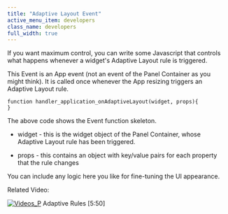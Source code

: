 ```yaml
---
title: "Adaptive Layout Event"
active_menu_item: developers
class_name: developers
full_width: true
---
```



If you want maximum control, you can write some Javascript that controls what happens whenever a widget's Adaptive Layout rule is triggered.

This Event is an App event (not an event of the Panel Container as you might think). It is called once whenever the App resizing triggers an Adaptive Layout rule.

    function handler_application_onAdaptiveLayout(widget, props){
    }
   

The above code shows the Event function skeleton.

 - widget - this is the widget object of the Panel Container, whose Adaptive Layout rule has been triggered.

 - props - this contains an object with key/value pairs for each property that the rule changes

You can include any logic here you like for fine-tuning the UI appearance.

Related Video:

[![Videos\_P](/img/docs/videos_p.png)](http://www.youtube.com/v/cHbncpuUwo8?autoplay=1&hd=1&fs=1&showsearch=0&rel=0&) Adaptive Rules [5:50]

